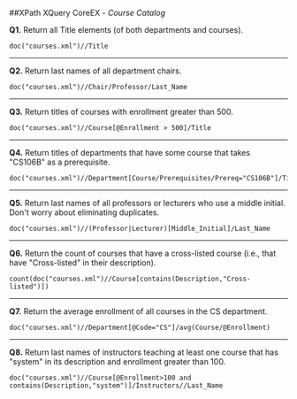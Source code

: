 ##XPath XQuery CoreEX - _Course Catalog_
  
**Q1.** Return all Title elements (of both departments and courses).    

```SQL:     
doc("courses.xml")//Title
```
___
**Q2.** Return last names of all department chairs. 

```SQL:  
doc("courses.xml")//Chair/Professor/Last_Name
```
___
**Q3.** Return titles of courses with enrollment greater than 500. 
```SQL:
doc("courses.xml")//Course[@Enrollment > 500]/Title
```
___
**Q4.** Return titles of departments that have some course that takes "CS106B" as a prerequisite. 

```SQL:
doc("courses.xml")//Department[Course/Prerequisites/Prereq="CS106B"]/Title
```
___
**Q5.** Return last names of all professors or lecturers who use a middle initial. Don't worry about eliminating duplicates. 

```SQL:
doc("courses.xml")//(Professor|Lecturer)[Middle_Initial]/Last_Name
```
___
**Q6.** Return the count of courses that have a cross-listed course (i.e., that have "Cross-listed" in their description). 

```SQL:
count(doc("courses.xml")//Course[contains(Description,"Cross-listed")])
```
___
**Q7.** Return the average enrollment of all courses in the CS department. 

```SQL:
doc("courses.xml")//Department[@Code="CS"]/avg(Course/@Enrollment)
```
___
**Q8.** Return last names of instructors teaching at least one course that has "system" in its description and enrollment greater than 100. 

```SQL:
doc("courses.xml")//Course[@Enrollment>100 and contains(Description,"system")]/Instructors//Last_Name
```